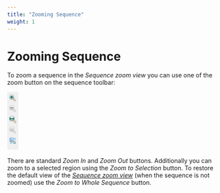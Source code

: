 ```yaml
---
title: "Zooming Sequence"
weight: 1
---
```



# Zooming Sequence

To zoom a sequence in the _Sequence zoom view_ you can use one of the zoom button on the sequence toolbar:


![](/images/65929405/65929406.png)

There are standard _Zoom In_ and _Zoom Out_ buttons. Additionally you can zoom to a selected region using the _Zoom to Selection_ button. To restore the default view of the [_Sequence zoom view_](https://doc.ugene.net/wiki/display/UM/Zoom+View) (when the sequence is not zoomed) use the _Zoom to Whole Sequence_ button.
